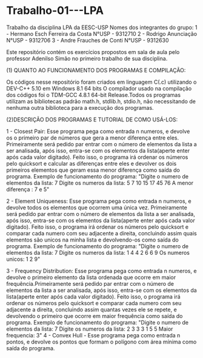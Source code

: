 # Trabalho-01---LPA

Trabalho da disciplina LPA da EESC-USP
Nomes dos integrantes do grupo:
1 - Hermano Esch Ferreira da Costa  N°USP - 9312710
2 - Rodrigo Anunciação              N°USP - 9312706
3 - Andre Frauches de Conti         N°USP - 9312630

Este repositório contém os exercícios propostos em sala de aula pelo professor Adenilso Simão no primeiro trabalho de sua disciplina.

(1) QUANTO AO FUNCIONAMENTO DOS PROGRAMAS E COMPILAÇÃO:

Os códigos nesse repositório foram criados em linguagem C(.c) utilizando o DEV-C++ 5.10 em Windows 8.1 64 bits O compilador usado na compilação dos códigos foi o TDM-GCC 4.8.1 64-bit Release.Todos os programas utilizam as bibliotecas padrão math.h, stdlib.h, stdio.h, não necessitando de nenhuma outra biblioteca para a execução dos programas.

(2)DESCRIÇÃO DOS PROGRAMAS E TUTORIAL DE COMO USÁ-LOS:

1 - Closest Pair: Esse programa pega como entrada n numeros, e devolve os o primeiro par de números que gera a menor diferença entre eles. Primeiramente será pedido par entrar com o número de elementos da lista a ser analisada, após isso, entra-se com os elementos da lista(aperte enter após cada valor digitado). Feito isso, o programa irá ordenar os números pelo quicksort e calcular as diferenças entre eles e devolver os dois primeiros elementos que geram essa menor diferença como saída do programa.
Exemplo de funcionamento do programa:
"Digite o numero de elementos da lista: 7
 Digite os numeros da lista: 5
 7
 10
 15
 17
 45
 76
 A menor diferença : 7 e 5"
 
 2 - Element Uniqueness: Esse programa pega como entrada n numeros, e devolve todos os elementos que ocorrem uma única vez.
 Primeiramente será pedido par entrar com o número de elementos da lista a ser analisada, após isso, entra-se com os elementos da lista(aperte enter após cada valor digitado). Feito isso, o programa irá ordenar os números pelo quicksort e comparar cada numero com seu adjacente a direita, concluindo assim quais elementos são unicos na minha lista e devolvendo-os como saída do programa.
 Exemplo de funcionamento do programa:
 "Digite o numero de elementos da lista: 7
  Digite os numeros da lista: 1
  4
  4
  2
  6
  6
  9
  Os numeros unicos: 1 2 9"
  
  3 - Frequency Distribution: Esse programa pega como entrada n numeros, e devolve o primeiro elemento da lista ordenada que ocorre em maior frequência.Primeiramente será pedido par entrar com o número de elementos da lista a ser analisada, após isso, entra-se com os elementos da lista(aperte enter após cada valor digitado). Feito isso, o programa irá ordenar os números pelo quicksort e comparar cada numero com seu adjacente a direita, concluindo assim quantas vezes ele se repete, e devolvendo o primeiro que ocorre em maior frequência como saída do programa.
  Exemplo de funcionamento do programa:
  "Digite o numero de elementos da lista: 7
   Digite os numeros da lista: 2
   3
   3
   3
   1
   5
   5
   Maior frequencia: 3"
 4 - Convex Hull - Esse programa pega como entrada n pontos, e devolve os pontos que formam o polígono com área mínima como saída do programa.
 
 
